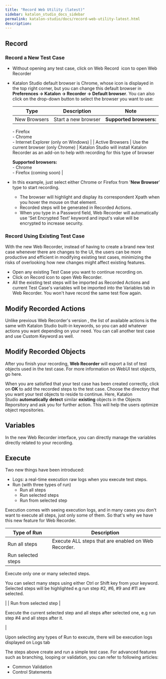 ```yaml
---
title: "Record Web Utility (latest)" 
sidebar: katalon_studio_docs_sidebar
permalink: katalon-studio/docs/record-web-utility-latest.html 
description: 
---
```

Record
------

### Record a New Test Case

*   Without opening any test case, click on Web Record  icon to open Web Recorder
*   Katalon Studio default browser is Chrome, whose icon is displayed in the top right corner, but you can change this default browser in **Preferences → Katalon → Recorder → Default browser**. You can also click on the drop-down button to select the browser you want to use:
    
    | Type | Description | Note |
    | --- | --- | --- |
    | New Browsers | Start a new browser | **Supported browsers:**  
    \- Firefox  
    \- Chrome  
    \- Internet Explorer (only on Windows) |
    | Active Browsers | Use the current browser (only Chrome) | Katalon Studio will install Katalon Recorder as an add-on to help with recording for this type of browser  
      
    **Supported browsers:**  
    \- Chrome  
    \- Firefox (coming soon) |
    
*   In this example, just select either Chrome or Firefox from '**New Browser**' type to start recording.
    
    *   The browser will highlight and display its correspondent Xpath when you hover the mouse on that element.
    *   Recorded steps will be generated in Recorded Actions.
    *   When you type in a Password field, Web Recorder will automatically use 'Set Encrypted Text' keyword and input's value will be encrypted to increase security.
    

### Record Using Existing Test Case

With the new Web Recorder, instead of having to create a brand new test case whenever there are changes to the UI, the users can be more productive and efficient in modifying existing test cases, minimizing the risks of overlooking how new changes might affect existing features. 

*   Open any existing Test Case you want to continue recording on.
*   Click on Record icon to open Web Recorder.
*   All the existing test steps will be imported as Recorded Actions and current Test Case's variables will be imported into the Variables tab in Web Recorder. You won't have record the same test flow again.

Modify Recorded Actions
-----------------------

Unlike previous Web Recorder's version , the list of available actions is the same with Katalon Studio built-in keywords, so you can add whatever actions you want depending on your need. You can call another test case and use Custom Keyword as well.

Modify Recorded Objects
-----------------------

After you finish your recording, **Web Recorder** will export a list of test objects used in the test case. For more information on WebUI test objects, go here. 

When you are satisfied that your test case has been created correctly, click on **OK** to add the recorded steps to the test case. Choose the directory that you want your test objects to reside to continue. Here, Katalon Studio **automatically** **detect** similar **existing** objects in the Objects Reporsitory and ask you for further action. This will help the users optimize object repositories. 

Variables
---------

In the new Web Recorder interface, you can directly manage the variables directly related to your recording.

Execute
-------

Two new things have been introduced:

*   Logs: a real-time execution raw logs when you execute test steps. 
*   Run (with three types of run)
    *   Run all steps
    *   Run selected steps
    *   Run from selected step

Execution comes with seeing execution logs, and in many cases you don't want to execute all steps, just only some of them. So that's why we have this new feature for Web Recorder. 

| Type of Run | Description |
| --- | --- |
| Run all steps | Execute ALL steps that are enabled on Web Recorder. |
| Run selected steps | 
Execute only one or many selected steps.

You can select many steps using either Ctrl or Shift key from your keyword. Selected steps will be highlighted e.g run step #2, #6, #9 and #11 are selected.







 |
| Run from selected step | 

Execute the current selected step and all steps after selected one, e.g run step #4 and all steps after it.



 |

Upon selecting any types of Run to execute, there will be execution logs displayed on Logs tab

The steps above create and run a simple test case. For advanced features such as branching, looping or validation, you can refer to following articles: 

*   Common Validation 
*   Control Statements